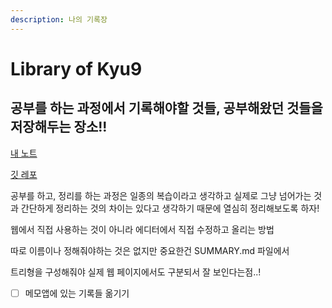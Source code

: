 ```yaml
---
description: 나의 기록장
---
```


# Library of Kyu9

## 공부를 하는 과정에서 기록해야할 것들, 공부해왔던 것들을 저장해두는 장소!!



[내 노트](https://kyudo97.gitbook.io/myrecords/)

[깃 레포 ](https://github.com/kyu9/MyBook)



공부를 하고, 정리를 하는 과정은 일종의 복습이라고 생각하고 실제로 그냥 넘어가는 것과 간단하게 정리하는 것의 차이는 있다고 생각하기 때문에 열심히 정리해보도록 하자!

웹에서 직접 사용하는 것이 아니라 에디터에서 직접 수정하고 올리는 방법

따로 이름이나 정해줘야하는 것은 없지만 중요한건 SUMMARY.md 파일에서 

트리형을 구성해줘야 실제 웹 페이지에서도 구분되서 잘 보인다는점..!

* [ ] 메모앱에 있는 기록들 옮기기
